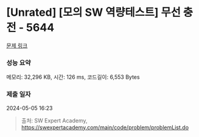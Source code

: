 # [Unrated] [모의 SW 역량테스트] 무선 충전 - 5644 

[문제 링크](https://swexpertacademy.com/main/code/problem/problemDetail.do?contestProbId=AWXRDL1aeugDFAUo) 

### 성능 요약

메모리: 32,296 KB, 시간: 126 ms, 코드길이: 6,553 Bytes

### 제출 일자

2024-05-05 16:23



> 출처: SW Expert Academy, https://swexpertacademy.com/main/code/problem/problemList.do